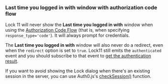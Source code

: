 ### Last time you logged in with window with authorization code flow

Lock 11 will never show the **Last time you logged in with** window when using the [Authorization Code Flow](/api-auth/grant/authorization-code) (that is, when specifying `response_type='code'`). It will always prompt for credentials.

The **Last time you logged in with** window will also never do a redirect, even when the `redirect` option is set to `true`. Lock11 still emits the `authenticated` event and you should subscribe to that event to [get the authentication result](/libraries/lock/v11#2-authenticating-and-getting-user-info).

If you want to avoid showing the Lock dialog when there's an existing session in the server, you can use Auth0.js's [checkSession()](/libraries/auth0js#using-checksession-to-acquire-new-tokens) function.
